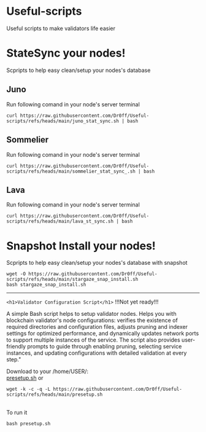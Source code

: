# Useful-scripts
Useful scripts to make validators life easier

# StateSync your nodes!
Scpripts to help easy clean/setup your nodes's database
## Juno
Run following comand in your node's server terminal
```
curl https://raw.githubusercontent.com/Dr0ff/Useful-scripts/refs/heads/main/juno_stat_sync.sh | bash
```
## Sommelier
Run following comand in your node's server terminal
```
curl https://raw.githubusercontent.com/Dr0ff/Useful-scripts/refs/heads/main/sommelier_stat_sync_.sh | bash
```
## Lava
Run following comand in your node's server terminal
```
curl https://raw.githubusercontent.com/Dr0ff/Useful-scripts/refs/heads/main/lava_st_sync.sh | bash
```

# Snapshot Install your nodes!
Scpripts to help easy clean/setup your nodes's database with snapshot
```
wget -O https://raw.githubusercontent.com/Dr0ff/Useful-scripts/refs/heads/main/stargaze_snap_install.sh
bash stargaze_snap_install.sh
```


-------------------------
 ```<h1>Validator Configuration Script</h1>``` !!!Not yet ready!!!
    <p>A simple Bash script helps to setup validator nodes. 
    Helps you with blockchain validator's node configurations: verifies the existence of required directories and configuration files, adjusts pruning and indexer settings for optimized performance, and dynamically updates network ports to support multiple instances of the service. The script also provides user-friendly prompts to guide through enabling pruning, selecting service instances, and updating configurations with detailed validation at every step."
    </p>

Download to your /home/USER/:<br/>
[presetup.sh](https://raw.githubusercontent.com/Dr0ff/Useful-scripts/refs/heads/main/presetup.sh) or
```shell
wget -k -c -q -L https://raw.githubusercontent.com/Dr0ff/Useful-scripts/refs/heads/main/presetup.sh
```
<br/>
To run it <br/>

```bash presetup.sh```
